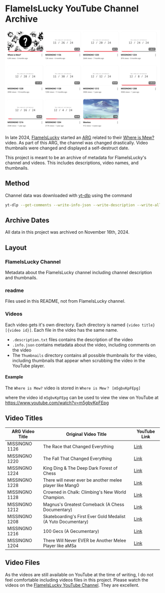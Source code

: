 # FlameIsLucky YouTube Channel Archive

![A screenshot of FlameIsLucky's YouTubeChannel Videos page with many videos displaying a self-destruct date](./readme//2024-11-16.png)

In late 2024, [FlameIsLucky](https://www.youtube.com/@FlameIsLucky) started an [ARG](https://en.wikipedia.org/wiki/Alternate_reality_game) related to their [Where is Mew?](https://www.youtube.com/watch?v=m5gbvKpFEpg) video. As part of this ARG, the channel was changed drastically. Video thumbnails were changed and displayed a self-destruct date.

This project is meant to be an archive of metadata for FlameIsLucky's channel and videos. This includes descriptions, video names, and thumbnails.

## Method

Channel data was downloaded with [yt-dlp](https://github.com/yt-dlp/yt-dlp) using the command

```zsh
yt-dlp --get-comments --write-info-json --write-description --write-all-thumbnails https://www.youtube.com/@FlameIsLucky/videos
```

## Archive Dates

All data in this project was archived on November 16th, 2024.

## Layout

### FlameIsLucky Channel

Metadata about the FlameIsLucky channel including channel description and thumbnails.

### readme

Files used in this README, not from FlameIsLucky channel.

### Videos

Each video gets it's own directory. Each directory is named `{video title} [{video id}]`. Each file in the video has the same name.

- `.description.txt` files contains the description of the video
- `.info.json` contains metadata about the video, including comments on the video
- The `Thumbnails` directory contains all possible thumbnails for the video, including thumbnails that appear when scrubbing the video in the YouTube player.

#### Example

The `Where is Mew?` video is stored in `Where is Mew？ [m5gbvKpFEpg]`

where the video id `m5gbvKpFEpg` can be used to view the view on YouTube at <https://www.youtube.com/watch?v=m5gbvKpFEpg>

## Video Titles

| ARG Video Title | Original Video Title | YouTube Link |
| - | - | - |
| MISSINGNO 1126 | The Race that Changed Everything | [Link](https://www.youtube.com/watch?v=n9SiHr5AZe8) |
| MISSINGNO 1220 | The Fall That Changed Everything | [Link](https://www.youtube.com/watch?v=kpmG1cm_66E) |
| MISSINGNO 1224 | King Ding & The Deep Dark Forest of Chess | [Link](https://www.youtube.com/watch?v=HNlbug7Ms1g) |
| MISSINGNO 1228 | There will never ever be another melee player like Mang0 | [Link](https://www.youtube.com/watch?v=ybcF1_cQcfI) |
| MISSINGNO 1128 | Crowned in Chalk: Climbing's New World Champion. | [Link](https://www.youtube.com/watch?v=6viAiLCcmOU) |
| MISSINGNO 1212 | Magnus's Greatest Comeback (A Chess Documentary) | [Link](https://www.youtube.com/watch?v=ZhmrF10m0jg) |
| MISSINGNO 1208 | Skateboarding's First Ever Gold Medalist (A Yuto Documentary) | [Link](https://www.youtube.com/watch?v=8n7PNB5T97c) |
| MISSINGNO 1216 | 100 Gecs (A Gecumentary) | [Link](https://www.youtube.com/watch?v=MPZfWXiVXAE) |
| MISSINGNO 1204 | There Will Never EVER be Another Melee Player like aMSa | [Link](https://www.youtube.com/watch?v=ZfKH3kOv9hg) |

## Video Files

As the videos are still available on YouTube at the time of writing, I do not feel comfortable including videos files in this project. Please watch the videos on the [FlameIsLucky YouTube Channel](https://www.youtube.com/@FlameIsLucky). They are excellent.
